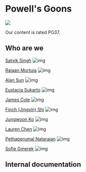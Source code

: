 # Powell's Goons
![](branding/teamIcon.jpg)

Our content is rated PG37. 


## Who are we
[Satvik Singh](https://link-to-github-page)
![img](img-link)

[Raiaan Mortuja](https://link-to-github-page)
![img](photos/raiaan.jpg)

[Alan Sun](https://link-to-github-page)
![img](photos/alan.jpg)

[Eustacia Sukarto](https://link-to-github-page)
![img](photos/eustacia.jpeg)

[James Cole](https://link-to-github-page)
![img](img-link)

[Finch (Jingxin) Shi](https://finchshi.github.io/)
![img](photos/finch.jpg)

[Jungwoon Ko](https://link-to-github-page)
![img](photos/jungwoon.jpeg)

[Lauren Chen](https://laurennchen.github.io/CSE-110/)
![img](photos/lauren.jpg)

[Pethaperumal Natarajan](https://link-to-github-page)
![img](photos/petha.jpg)

[Sofie Gmerek](https://www.sofiegmerek.com/)
![img](photos/sofie.jpg)


## Internal documentation

<!-- Your team page should have the team name, brand, any values you think are important, and a roster of all the team members.  The roster should provide a brief overview of each member with a link to their personal Github page.  The team page can include humor or whatever culture makes sense to your team, but keep it reasonable as it may be shown to others.  -->

<!-- For internal documentation -->
